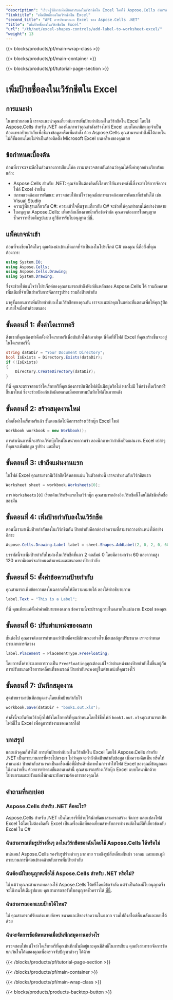 ```yaml
---
"description": "เรียนรู้วิธีการเพิ่มป้ายกำกับลงในเวิร์กชีตใน Excel โดยใช้ Aspose.Cells สำหรับ .NET พร้อมคำแนะนำทีละขั้นตอนของเรา สร้างเวิร์กบุ๊ก Excel แบบไดนามิกด้วยโปรแกรม"
"linktitle": "เพิ่มป้ายชื่อลงในเวิร์กชีตใน Excel"
"second_title": "API การประมวลผล Excel ของ Aspose.Cells .NET"
"title": "เพิ่มป้ายชื่อลงในเวิร์กชีตใน Excel"
"url": "/th/net/excel-shapes-controls/add-label-to-worksheet-excel/"
"weight": 13
---
```


{{< blocks/products/pf/main-wrap-class >}}

{{< blocks/products/pf/main-container >}}

{{< blocks/products/pf/tutorial-page-section >}}

# เพิ่มป้ายชื่อลงในเวิร์กชีตใน Excel

## การแนะนำ
ในบทช่วยสอนนี้ เราจะแนะนำคุณเกี่ยวกับการเพิ่มป้ายกำกับลงในเวิร์กชีตใน Excel โดยใช้ Aspose.Cells สำหรับ .NET ลองนึกภาพว่าคุณกำลังสร้างไฟล์ Excel แบบไดนามิกและจำเป็นต้องแทรกป้ายกำกับเพื่อชี้แจงข้อมูลหรือเพิ่มคำสั่ง ด้วย Aspose.Cells คุณสามารถทำสิ่งนี้ได้ภายในไม่กี่ขั้นตอนโดยไม่จำเป็นต้องติดตั้ง Microsoft Excel บนเครื่องของคุณเลย 
## ข้อกำหนดเบื้องต้น
ก่อนที่เราจะเจาะลึกในส่วนของการเขียนโค้ด เรามาตรวจสอบกันก่อนว่าคุณได้ตั้งค่าทุกอย่างเรียบร้อยแล้ว:
- Aspose.Cells สำหรับ .NET: คุณจำเป็นต้องติดตั้งไลบรารีอันทรงพลังนี้ซึ่งจะทำให้การจัดการไฟล์ Excel ง่ายขึ้น
- สภาพแวดล้อมการพัฒนา: ตรวจสอบให้แน่ใจว่าคุณมีสภาพแวดล้อมการพัฒนาที่เข้ากันได้ เช่น Visual Studio
- ความรู้พื้นฐานเกี่ยวกับ C#: ความเข้าใจพื้นฐานเกี่ยวกับ C# จะช่วยให้คุณทำตามได้อย่างง่ายดาย
- ใบอนุญาต Aspose.Cells: เพื่อหลีกเลี่ยงลายน้ำหรือข้อจำกัด คุณอาจต้องการใบอนุญาตชั่วคราวหรือเต็มรูปแบบ ดูวิธีการรับใบอนุญาต [ที่นี่](https://purchase-aspose.com/temporary-license/).

## แพ็คเกจนำเข้า
ก่อนที่จะเขียนโค้ดใดๆ คุณต้องนำเข้าแพ็คเกจที่จำเป็นลงในโปรเจ็กต์ C# ของคุณ นี่คือสิ่งที่คุณต้องการ:
```csharp
using System.IO;
using Aspose.Cells;
using Aspose.Cells.Drawing;
using System.Drawing;
```
ซึ่งจะช่วยให้แน่ใจว่าโปรเจ็กต์ของคุณสามารถเข้าถึงฟังก์ชันหลักของ Aspose.Cells ได้ รวมถึงคลาสเพิ่มเติมที่จำเป็นสำหรับการจัดการรูปร่าง รวมถึงป้ายกำกับ

มาดูขั้นตอนการเพิ่มป้ายกำกับลงในเวิร์กชีตของคุณกัน เราจะแนะนำคุณในแต่ละขั้นตอนเพื่อให้คุณรู้สึกสบายใจเมื่อทำด้วยตนเอง
## ขั้นตอนที่ 1: ตั้งค่าไดเรกทอรี

สิ่งแรกที่คุณต้องทำคือตั้งค่าไดเรกทอรีเพื่อบันทึกไฟล์เอาต์พุต นี่คือที่ที่ไฟล์ Excel ที่คุณสร้างขึ้นจะอยู่ในไดเรกทอรีนี้
```csharp
string dataDir = "Your Document Directory";
bool IsExists = Directory.Exists(dataDir);
if (!IsExists)
{
    Directory.CreateDirectory(dataDir);
}
```
ที่นี่ คุณจะตรวจสอบว่าไดเร็กทอรีที่คุณต้องการบันทึกไฟล์นั้นมีอยู่หรือไม่ หากไม่มี ให้สร้างไดเร็กทอรีขึ้นมาใหม่ ซึ่งจะช่วยป้องกันข้อผิดพลาดเมื่อพยายามบันทึกไฟล์ในภายหลัง
## ขั้นตอนที่ 2: สร้างสมุดงานใหม่

เมื่อตั้งค่าไดเร็กทอรีแล้ว ขั้นตอนถัดไปคือการสร้างเวิร์กบุ๊ก Excel ใหม่
```csharp
Workbook workbook = new Workbook();
```
การดำเนินการนี้จะสร้างเวิร์กบุ๊กใหม่ในหน่วยความจำ ลองนึกภาพว่ากำลังเปิดแผ่นงาน Excel เปล่าๆ ที่คุณจะเพิ่มข้อมูล รูปร่าง และอื่นๆ
## ขั้นตอนที่ 3: เข้าถึงแผ่นงานแรก

ในไฟล์ Excel คุณสามารถมีเวิร์กชีตได้หลายแผ่น ในตัวอย่างนี้ เราจะทำงานกับเวิร์กชีตแรก
```csharp
Worksheet sheet = workbook.Worksheets[0];
```
การ `Worksheets[0]` เรียกค้นเวิร์กชีตแรกในเวิร์กบุ๊ก คุณสามารถอ้างอิงเวิร์กชีตนี้โดยใช้ดัชนีหรือชื่อของมัน
## ขั้นตอนที่ 4: เพิ่มป้ายกำกับลงในเวิร์กชีต

ตอนนี้เรามาเพิ่มป้ายกำกับลงในเวิร์กชีตกัน ป้ายกำกับคือกล่องข้อความที่สามารถวางตำแหน่งได้อย่างอิสระ
```csharp
Aspose.Cells.Drawing.Label label = sheet.Shapes.AddLabel(2, 0, 2, 0, 60, 120);
```
บรรทัดนี้จะเพิ่มป้ายกำกับใหม่ลงในเวิร์กชีตที่แถว 2 คอลัมน์ 0 โดยมีความกว้าง 60 และความสูง 120 พารามิเตอร์จะกำหนดตำแหน่งและขนาดของป้ายกำกับ
## ขั้นตอนที่ 5: ตั้งค่าข้อความป้ายกำกับ

คุณสามารถเพิ่มข้อความลงในฉลากเพื่อให้มีความหมายได้ ลองใส่คำอธิบายภาพ
```csharp
label.Text = "This is a Label";
```
ที่นี่ คุณเพียงแค่ตั้งค่าคำอธิบายของฉลาก ข้อความนี้จะปรากฏภายในฉลากในแผ่นงาน Excel ของคุณ
## ขั้นตอนที่ 6: ปรับตำแหน่งของฉลาก

ขั้นต่อไป คุณอาจต้องการกำหนดว่าป้ายชื่อจะมีลักษณะอย่างไรเมื่อเซลล์ถูกปรับขนาด เราจะกำหนดประเภทการจัดวาง
```csharp
label.Placement = PlacementType.FreeFloating;
```
โดยการตั้งค่าประเภทการวางเป็น `FreeFloating`คุณต้องแน่ใจว่าตำแหน่งของป้ายกำกับไม่ขึ้นอยู่กับการปรับขนาดหรือการเคลื่อนที่ของเซลล์ ป้ายกำกับจะคงอยู่ในตำแหน่งที่คุณวางไว้
## ขั้นตอนที่ 7: บันทึกสมุดงาน

สุดท้ายเรามาบันทึกสมุดงานโดยเพิ่มป้ายกำกับไว้
```csharp
workbook.Save(dataDir + "book1.out.xls");
```
คำสั่งนี้จะบันทึกเวิร์กบุ๊กไปยังไดเร็กทอรีที่คุณกำหนดโดยใช้ชื่อไฟล์ `book1.out.xls`คุณสามารถเปิดไฟล์นี้ใน Excel เพื่อดูการทำงานของฉลากได้!

## บทสรุป
และแล้วคุณก็ทำได้! การเพิ่มป้ายกำกับลงในเวิร์กชีตใน Excel โดยใช้ Aspose.Cells สำหรับ .NET เป็นกระบวนการที่ตรงไปตรงมา ไม่ว่าคุณจะกำลังติดป้ายกำกับข้อมูล เพิ่มความคิดเห็น หรือให้คำแนะนำ ป้ายกำกับสามารถเป็นเครื่องมือที่มีประสิทธิภาพในการทำให้ไฟล์ Excel ของคุณมีข้อมูลและใช้งานง่ายขึ้น ด้วยการทำตามขั้นตอนเหล่านี้ คุณสามารถสร้างเวิร์กบุ๊ก Excel แบบไดนามิกด้วยโปรแกรมและปรับแต่งให้เหมาะกับความต้องการของคุณได้

## คำถามที่พบบ่อย
### Aspose.Cells สำหรับ .NET คืออะไร?
Aspose.Cells สำหรับ .NET เป็นไลบรารีที่ช่วยให้นักพัฒนาสามารถสร้าง จัดการ และแปลงไฟล์ Excel ได้โดยไม่ต้องติดตั้ง Excel เป็นเครื่องมือที่ยอดเยี่ยมสำหรับการทำงานอัตโนมัติที่เกี่ยวข้องกับ Excel ใน C#
### ฉันสามารถเพิ่มรูปร่างอื่นๆ ลงในเวิร์กชีตของฉันโดยใช้ Aspose.Cells ได้หรือไม่
แน่นอน! Aspose.Cells รองรับรูปร่างต่างๆ มากมาย รวมถึงรูปสี่เหลี่ยมผืนผ้า วงกลม และแผนภูมิ กระบวนการนี้ค่อนข้างคล้ายกับการเพิ่มป้ายกำกับ
### ฉันต้องมีใบอนุญาตเพื่อใช้ Aspose.Cells สำหรับ .NET หรือไม่?
ใช่ แม้ว่าคุณจะสามารถทดลองใช้ Aspose.Cells ได้ฟรีโดยมีข้อจำกัด แต่จำเป็นต้องมีใบอนุญาตจึงจะใช้งานได้เต็มรูปแบบ คุณสามารถขอรับใบอนุญาตชั่วคราวได้ [ที่นี่](https://purchase-aspose.com/temporary-license/).
### ฉันสามารถออกแบบป้ายได้ไหม?
ใช่ คุณสามารถปรับแต่งแบบอักษร ขนาดและสีของข้อความในฉลาก รวมไปถึงสไตล์พื้นหลังและขอบได้ด้วย
### ฉันจะจัดการข้อผิดพลาดเมื่อบันทึกสมุดงานอย่างไร
ตรวจสอบให้แน่ใจว่าไดเร็กทอรีที่คุณบันทึกนั้นมีอยู่และคุณมีสิทธิ์ในการเขียน คุณยังสามารถจัดการข้อยกเว้นในโค้ดของคุณเพื่อตรวจจับปัญหาต่างๆ ได้ด้วย

{{< /blocks/products/pf/tutorial-page-section >}}

{{< /blocks/products/pf/main-container >}}

{{< /blocks/products/pf/main-wrap-class >}}

{{< blocks/products/products-backtop-button >}}